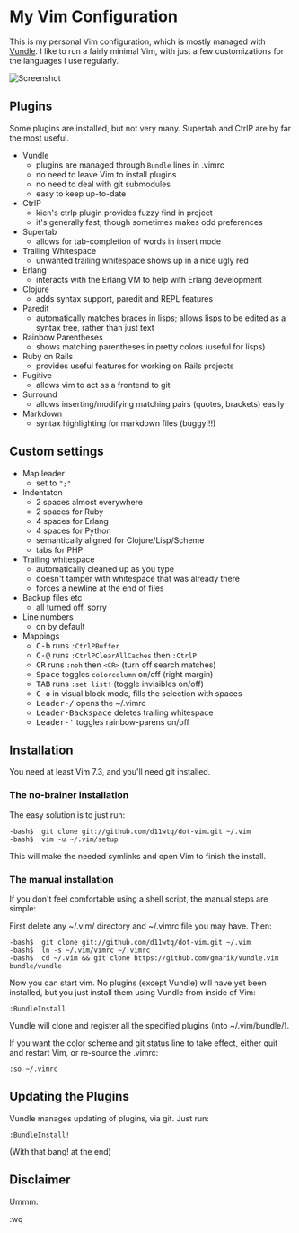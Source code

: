 # My Vim Configuration

This is my personal Vim configuration, which is mostly managed with
[Vundle](https://github.com/gmarik/vundle/).  I like to run a fairly minimal
Vim, with just a few customizations for the languages I use regularly.

![Screenshot](http://i.imgur.com/UiaSsOw.png)

## Plugins

Some plugins are installed, but not very many. Supertab and CtrlP are by far
the most useful.

  * Vundle
    - plugins are managed through `Bundle` lines in .vimrc
    - no need to leave Vim to install plugins
    - no need to deal with git submodules
    - easy to keep up-to-date
  * CtrlP
    - kien's ctrlp plugin provides fuzzy find in project
    - it's generally fast, though sometimes makes odd preferences
  * Supertab
    - allows for tab-completion of words in insert mode
  * Trailing Whitespace
    - unwanted trailing whitespace shows up in a nice ugly red
  * Erlang
    - interacts with the Erlang VM to help with Erlang development
  * Clojure
    - adds syntax support, paredit and REPL features
  * Paredit
    - automatically matches braces in lisps; allows lisps to be edited as a
      syntax tree, rather than just text
  * Rainbow Parentheses
    - shows matching parentheses in pretty colors (useful for lisps)
  * Ruby on Rails
    - provides useful features for working on Rails projects
  * Fugitive
    - allows vim to act as a frontend to git
  * Surround
    - allows inserting/modifying matching pairs (quotes, brackets) easily
  * Markdown
    - syntax highlighting for markdown files (buggy!!!)

## Custom settings

  * Map leader
    - set to `";"`
  * Indentaton
    - 2 spaces almost everywhere
    - 2 spaces for Ruby
    - 4 spaces for Erlang
    - 4 spaces for Python
    - semantically aligned for Clojure/Lisp/Scheme
    - tabs for PHP
  * Trailing whitespace
    - automatically cleaned up as you type
    - doesn't tamper with whitespace that was already there
    - forces a newline at the end of files
  * Backup files etc
    - all turned off, sorry
  * Line numbers
    - on by default
  * Mappings
    - <kbd>C-b</kbd> runs `:CtrlPBuffer`
    - <kbd>C-@</kbd> runs `:CtrlPClearAllCaches` then `:CtrlP`
    - <kbd>CR</kbd> runs `:noh` then `<CR>` (turn off search matches)
    - <kbd>Space</kbd> toggles `colorcolumn` on/off (right margin)
    - <kbd>TAB</kbd> runs `:set list!` (toggle invisibles on/off)
    - <kbd>C-o</kbd> in visual block mode, fills the selection with spaces
    - <kbd>Leader-/</kbd> opens the ~/.vimrc
    - <kbd>Leader-Backspace</kbd> deletes trailing whitespace
    - <kbd>Leader-'</kbd> toggles rainbow-parens on/off

## Installation

You need at least Vim 7.3, and you'll need git installed.

### The no-brainer installation

The easy solution is to just run:

    -bash$  git clone git://github.com/d11wtq/dot-vim.git ~/.vim
    -bash$  vim -u ~/.vim/setup

This will make the needed symlinks and open Vim to finish the install.

### The manual installation

If you don't feel comfortable using a shell script, the manual
steps are simple:

First delete any ~/.vim/ directory and ~/.vimrc file you may have. Then:

    -bash$  git clone git://github.com/d11wtq/dot-vim.git ~/.vim
    -bash$  ln -s ~/.vim/vimrc ~/.vimrc
    -bash$  cd ~/.vim && git clone https://github.com/gmarik/Vundle.vim bundle/vundle

Now you can start vim.  No plugins (except Vundle) will have yet been
installed, but you just install them using Vundle from inside of Vim:

    :BundleInstall

Vundle will clone and register all the specified plugins (into ~/.vim/bundle/).

If you want the color scheme and git status line to take effect, either quit
and restart Vim, or re-source the .vimrc:

    :so ~/.vimrc

## Updating the Plugins

Vundle manages updating of plugins, via git.  Just run:

    :BundleInstall!

(With that bang! at the end)

## Disclaimer

Ummm.

:wq
